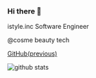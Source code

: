 ### Hi there 👋

istyle.inc Software Engineer

@cosme beauty tech

[GitHub(previous)](https://github.com/ozbannot) 

![github stats](https://github-readme-stats.vercel.app/api/top-langs/?username=ozbannot&layout=compact&theme=tokyonight)

